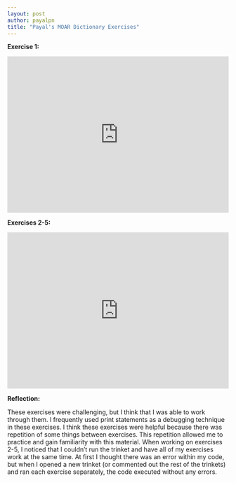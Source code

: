 ```yaml
---
layout: post
author: payalpn
title: "Payal's MOAR Dictionary Exercises"
---
```


**Exercise 1:**

<iframe src="https://trinket.io/embed/python3/35438b7454" width="100%" height="356" frameborder="0" marginwidth="0" marginheight="0" allowfullscreen></iframe>

**Exercises 2-5:**

<iframe src="https://trinket.io/embed/python3/7d511efedb" width="100%" height="356" frameborder="0" marginwidth="0" marginheight="0" allowfullscreen></iframe>


**Reflection:**

These exercises were challenging, but I think that I was able to work through them.  I frequently used print statements as a debugging technique in these exercises.  I think these exercises were helpful because there was repetition of some things between exercises.  This repetition allowed me to practice and gain familiarity with this material.  When working on exercises 2-5, I noticed that I couldn’t run the trinket and have all of my exercises work at the same time.  At first I thought there was an error within my code, but when I opened a new trinket (or commented out the rest of the trinkets) and ran each exercise separately, the code executed without any errors.  
